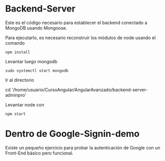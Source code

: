 # Backend-Server

Este es el código necesario para establecer el backend conectado a MongoDB usando Mongoose.

Para ejecutarlo, es necesario reconstruir los módulos de node usando el comando

``` 
npm install
``` 

Levantar luego mongodb

``` 
sudo systemctl start mongodb
``` 
Ir al directorio 

cd '/home/usuario/CursoAngular/AngularAvanzado/backend-server-adminpro'

Levantar node con

``` 
npm start
``` 

# Dentro de Google-Signin-demo

Existe un pequeño ejercicio para probar la autenticación de Google con un Front-End básico pero funcional.

